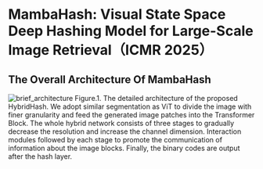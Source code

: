 # MambaHash: Visual State Space Deep Hashing Model for Large-Scale Image Retrieval（ICMR 2025）

## The Overall Architecture Of MambaHash
![brief_architecture]()
Figure.1. The detailed architecture of the proposed HybridHash. We adopt similar segmentation as ViT to divide the image with finer granularity and feed the generated image patches into the Transformer Block. The whole hybrid network consists of three stages to gradually decrease the resolution and increase the channel dimension. Interaction modules followed by each stage to promote the communication of information about the image blocks. Finally, the binary codes are output after the hash layer.
